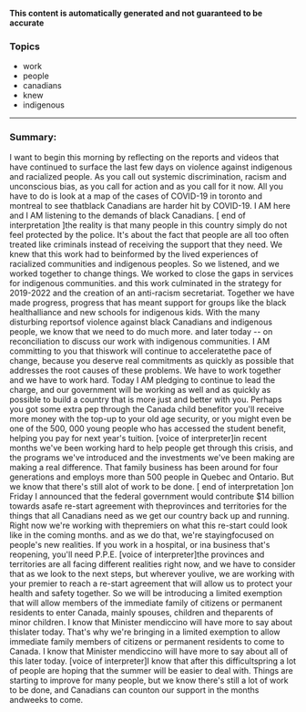 **This content is automatically generated and not guaranteed to be accurate**

### Topics

- work
- people
- canadians
- knew
- indigenous

---

### Summary:



I want to begin this morning by reflecting on the reports and videos that have continued to surface the last few days on violence against indigenous and racialized people.
As you call out systemic discrimination, racism and unconscious bias, as you call for action and as you call for it now.
All you have to do is look at a map of the cases of COVID-19 in toronto and montreal to see thatblack Canadians are harder hit by COVID-19. I AM here and I AM listening to the demands of black Canadians.
[ end of interpretation ]the reality is that many people in this country simply do not feel protected by the police.
It's about the fact that people are all too often treated like criminals instead of receiving the support that they need.
We knew that this work had to beinformed by the lived experiences of racialized communities and indigenous peoples.
So we listened, and we worked together to change things.
We worked to close the gaps in services for indigenous communities.
and this work culminated in the strategy for 2019-2022 and the creation of an anti-racism secretariat.
Together we have made progress, progress that has meant support for groups like the black healthalliance and new schools for indigenous kids.
With the many disturbing reportsof violence against black Canadians and indigenous people, we know that we need to do much more.
and later today -- on reconciliation to discuss our work with indigenous communities.
I AM committing to you that thiswork will continue to acceleratethe pace of change, because you deserve real commitments as quickly as possible that addresses the root causes of these problems.
We have to work together and we have to work hard.
Today I AM pledging to continue to lead the charge, and our government will be working as well and as quickly as possible to build a country that is more just and better with you.
Perhaps you got some extra pep through the Canada child benefitor you'll receive more money with the top-up to your old age security, or you might even be one of the 500, 000 young people who has accessed the student benefit, helping you pay for next year's tuition.
[voice of interpreter]in recent months we've been working hard to help people get through this crisis, and the programs we've introduced and the investments we've been making are making a real difference.
That family business has been around for four generations and employs more than 500 people in Quebec and Ontario.
But we know that there's still alot of work to be done.
[ end of interpretation ]on Friday I announced that the federal government would contribute $14 billion towards asafe re-start agreement with theprovinces and territories for the things that all Canadians need as we get our country back up and running.
Right now we're working with thepremiers on what this re-start could look like in the coming months.
and as we do that, we're stayingfocused on people's new realities.
If you work in a hospital, or ina business that's reopening, you'll need P.P.E.
[voice of interpreter]the provinces and territories are all facing different realities right now, and we have to consider that as we look to the next steps, but wherever youlive, we are working with your premier to reach a re-start agreement that will allow us to protect your health and safety together.
So we will be introducing a limited exemption that will allow members of the immediate family of citizens or permanent residents to enter Canada, mainly spouses, children and theparents of minor children.
I know that Minister mendiccino will have more to say about thislater today.
That's why we're bringing in a limited exemption to allow immediate family members of citizens or permanent residents to come to Canada.
I know that Minister mendiccino will have more to say about all of this later today.
[voice of interpreter]I know that after this difficultspring a lot of people are hoping that the summer will be easier to deal with.
Things are starting to improve for many people, but we know there's still a lot of work to be done, and Canadians can counton our support in the months andweeks to come.